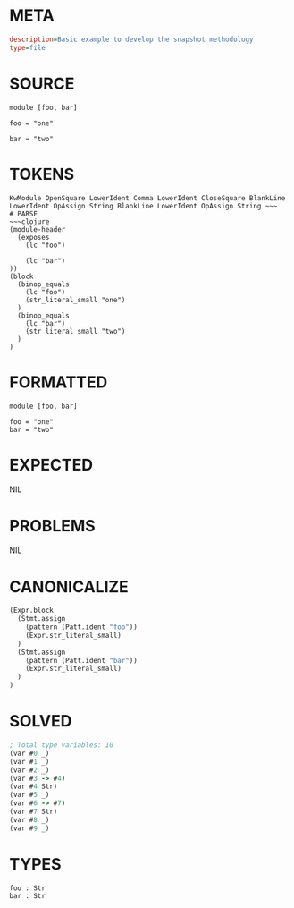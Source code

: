 # META
~~~ini
description=Basic example to develop the snapshot methodology
type=file
~~~
# SOURCE
~~~roc
module [foo, bar]

foo = "one"

bar = "two"
~~~
# TOKENS
~~~text
KwModule OpenSquare LowerIdent Comma LowerIdent CloseSquare BlankLine LowerIdent OpAssign String BlankLine LowerIdent OpAssign String ~~~
# PARSE
~~~clojure
(module-header
  (exposes
    (lc "foo")

    (lc "bar")
))
(block
  (binop_equals
    (lc "foo")
    (str_literal_small "one")
  )
  (binop_equals
    (lc "bar")
    (str_literal_small "two")
  )
)
~~~
# FORMATTED
~~~roc
module [foo, bar]

foo = "one"
bar = "two"
~~~
# EXPECTED
NIL
# PROBLEMS
NIL
# CANONICALIZE
~~~clojure
(Expr.block
  (Stmt.assign
    (pattern (Patt.ident "foo"))
    (Expr.str_literal_small)
  )
  (Stmt.assign
    (pattern (Patt.ident "bar"))
    (Expr.str_literal_small)
  )
)
~~~
# SOLVED
~~~clojure
; Total type variables: 10
(var #0 _)
(var #1 _)
(var #2 _)
(var #3 -> #4)
(var #4 Str)
(var #5 _)
(var #6 -> #7)
(var #7 Str)
(var #8 _)
(var #9 _)
~~~
# TYPES
~~~roc
foo : Str
bar : Str
~~~

